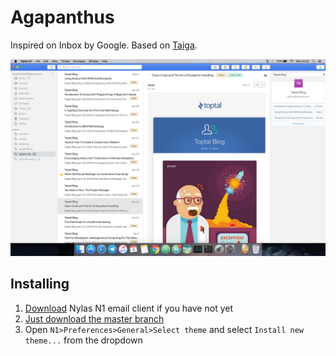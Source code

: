 # Agapanthus

Inspired on Inbox by Google. Based on [Taiga](https://github.com/noahbuscher/N1-Taiga).

![preview](./preview.jpg)

## Installing

1. [Download](https://nylas.com/n1) Nylas N1 email client if you have not yet
2. [Just download the master branch](https://github.com/taniadaniela/agapanthus)
3. Open `N1>Preferences>General>Select theme` and select `Install new theme...` from the dropdown
